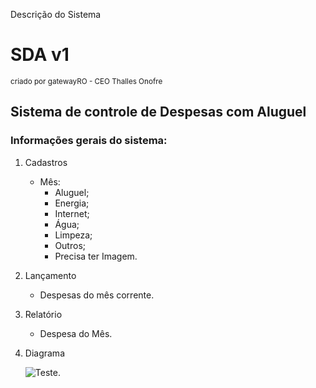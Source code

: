Descrição do Sistema

# SDA v1
<sup>criado por gatewayRO - CEO Thalles Onofre</sup>

## Sistema de controle de Despesas com Aluguel

### Informações gerais do sistema:

1. Cadastros
   - Mês:
     - Aluguel;
     - Energia;
     - Internet;
     - Água;
     - Limpeza;
     - Outros;
     - Precisa ter Imagem.
2. Lançamento
   - Despesas do mês corrente.
3. Relatório
   - Despesa do Mês.
4. Diagrama
   
    ![Teste.](https://i.postimg.cc/m2GDmLHk/sda.png)
